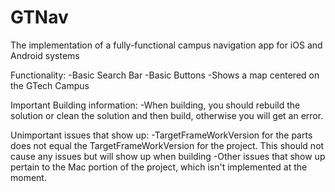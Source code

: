 # GTNav
The implementation of a fully-functional campus navigation app for iOS and Android systems

Functionality:
-Basic Search Bar
-Basic Buttons
-Shows a map centered on the GTech Campus

Important Building information:
-When building, you should rebuild the solution or clean the solution and then build, otherwise you will get an error.

Unimportant issues that show up:
-TargetFrameWorkVersion for the parts does not equal the TargetFrameWorkVersion for the project. This should not cause any issues but will show up when building
-Other issues that show up pertain to the Mac portion of the project, which isn't implemented at the moment.
